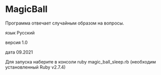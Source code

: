 # MagicBall

Программа отвечает случайным образом на вопросы.

язык Русский

версия 1.0

дата 09.2021

Для запуска наберите в консоли ruby magic_ball_sleep.rb
(необходим установленный Ruby v2.7.4)
